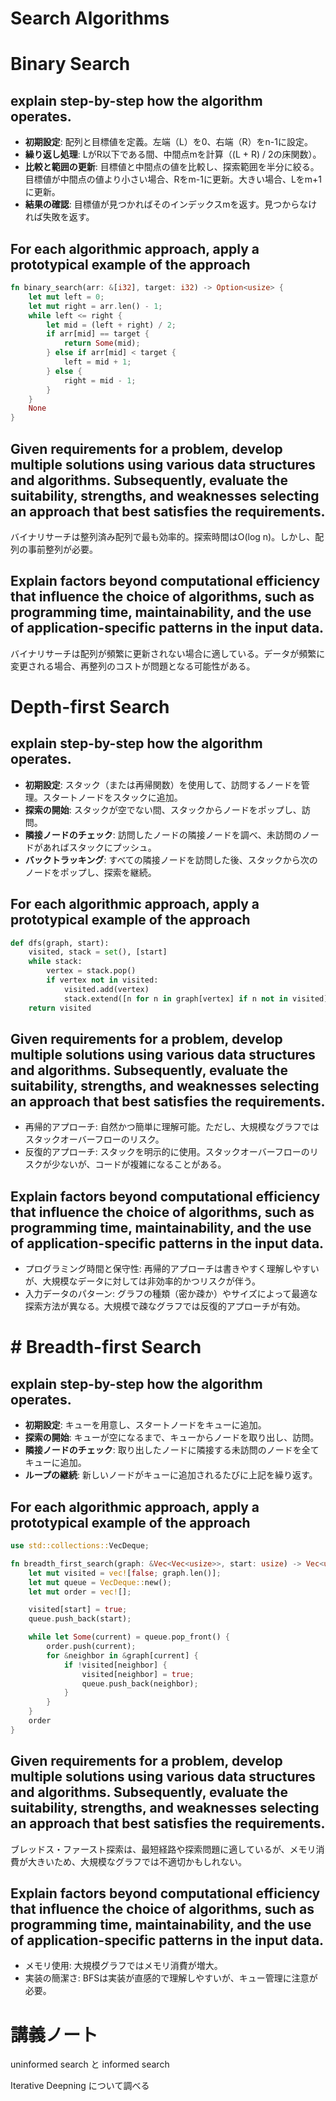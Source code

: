 # Search Algorithms

# Binary Search

## explain step-by-step how the algorithm operates.
- **初期設定**: 配列と目標値を定義。左端（L）を0、右端（R）をn-1に設定。
- **繰り返し処理**: LがR以下である間、中間点mを計算（(L + R) / 2の床関数）。
- **比較と範囲の更新**: 目標値と中間点の値を比較し、探索範囲を半分に絞る。目標値が中間点の値より小さい場合、Rをm-1に更新。大きい場合、Lをm+1に更新。
- **結果の確認**: 目標値が見つかればそのインデックスmを返す。見つからなければ失敗を返す。

## For each algorithmic approach, apply a prototypical example of the approach
```rust
fn binary_search(arr: &[i32], target: i32) -> Option<usize> {
    let mut left = 0;
    let mut right = arr.len() - 1;
    while left <= right {
        let mid = (left + right) / 2;
        if arr[mid] == target {
            return Some(mid);
        } else if arr[mid] < target {
            left = mid + 1;
        } else {
            right = mid - 1;
        }
    }
    None
}
```

## Given requirements for a problem, develop multiple solutions using various data structures and algorithms. Subsequently, evaluate the suitability, strengths, and weaknesses selecting an approach that best satisfies the requirements.

バイナリサーチは整列済み配列で最も効率的。探索時間はO(log n)。しかし、配列の事前整列が必要。

## Explain factors beyond computational efficiency that influence the choice of algorithms, such as programming time, maintainability, and the use of application-specific patterns in the input data.

バイナリサーチは配列が頻繁に更新されない場合に適している。データが頻繁に変更される場合、再整列のコストが問題となる可能性がある。

# Depth-first Search

## explain step-by-step how the algorithm operates.
- **初期設定**: スタック（または再帰関数）を使用して、訪問するノードを管理。スタートノードをスタックに追加。
- **探索の開始**: スタックが空でない間、スタックからノードをポップし、訪問。
- **隣接ノードのチェック**: 訪問したノードの隣接ノードを調べ、未訪問のノードがあればスタックにプッシュ。
- **バックトラッキング**: すべての隣接ノードを訪問した後、スタックから次のノードをポップし、探索を継続。

## For each algorithmic approach, apply a prototypical example of the approach
```python
def dfs(graph, start):
    visited, stack = set(), [start]
    while stack:
        vertex = stack.pop()
        if vertex not in visited:
            visited.add(vertex)
            stack.extend([n for n in graph[vertex] if n not in visited])
    return visited
```

## Given requirements for a problem, develop multiple solutions using various data structures and algorithms. Subsequently, evaluate the suitability, strengths, and weaknesses selecting an approach that best satisfies the requirements.

- 再帰的アプローチ: 自然かつ簡単に理解可能。ただし、大規模なグラフではスタックオーバーフローのリスク。
- 反復的アプローチ: スタックを明示的に使用。スタックオーバーフローのリスクが少ないが、コードが複雑になることがある。

## Explain factors beyond computational efficiency that influence the choice of algorithms, such as programming time, maintainability, and the use of application-specific patterns in the input data.

- プログラミング時間と保守性: 再帰的アプローチは書きやすく理解しやすいが、大規模なデータに対しては非効率的かつリスクが伴う。
- 入力データのパターン: グラフの種類（密か疎か）やサイズによって最適な探索方法が異なる。大規模で疎なグラフでは反復的アプローチが有効。

# # Breadth-first Search

## explain step-by-step how the algorithm operates.
- **初期設定**: キューを用意し、スタートノードをキューに追加。
- **探索の開始**: キューが空になるまで、キューからノードを取り出し、訪問。
- **隣接ノードのチェック**: 取り出したノードに隣接する未訪問のノードを全てキューに追加。
- **ループの継続**: 新しいノードがキューに追加されるたびに上記を繰り返す。

## For each algorithmic approach, apply a prototypical example of the approach
```rust
use std::collections::VecDeque;

fn breadth_first_search(graph: &Vec<Vec<usize>>, start: usize) -> Vec<usize> {
    let mut visited = vec![false; graph.len()];
    let mut queue = VecDeque::new();
    let mut order = vec![];

    visited[start] = true;
    queue.push_back(start);

    while let Some(current) = queue.pop_front() {
        order.push(current);
        for &neighbor in &graph[current] {
            if !visited[neighbor] {
                visited[neighbor] = true;
                queue.push_back(neighbor);
            }
        }
    }
    order
}
```


## Given requirements for a problem, develop multiple solutions using various data structures and algorithms. Subsequently, evaluate the suitability, strengths, and weaknesses selecting an approach that best satisfies the requirements.

ブレッドス・ファースト探索は、最短経路や探索問題に適しているが、メモリ消費が大きいため、大規模なグラフでは不適切かもしれない。

## Explain factors beyond computational efficiency that influence the choice of algorithms, such as programming time, maintainability, and the use of application-specific patterns in the input data.

- メモリ使用: 大規模グラフではメモリ消費が増大。
- 実装の簡潔さ: BFSは実装が直感的で理解しやすいが、キュー管理に注意が必要。


# 講義ノート
uninformed search と informed search

Iterative Deepning について調べる
